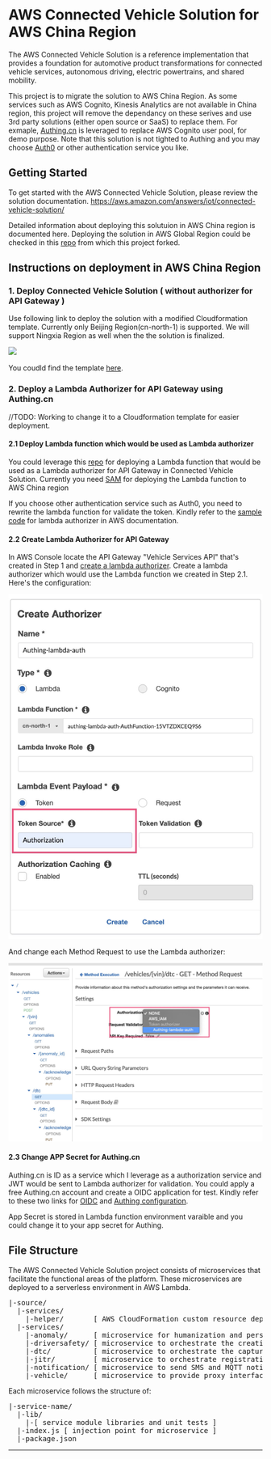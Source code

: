 # AWS Connected Vehicle Solution for AWS China Region
The AWS Connected Vehicle Solution is a reference implementation that provides a foundation for automotive product transformations for connected vehicle services, autonomous driving, electric powertrains, and shared mobility.

This project is to migrate the solution to AWS China Region. As some services such as AWS Cognito, Kinesis Analytics are not available in China region, this project will remove the dependancy on these serives and use 3rd party solutions (either open source or SaaS) to replace them. For exmaple, [Authing.cn](https://authing.cn) is leveraged to replace AWS Cognito user pool, for demo purpose. Note that this solution is not tighted to Authing and you may choose [Auth0](https://auth0.com) or other authentication service you like.

## Getting Started
To get started with the AWS Connected Vehicle Solution, please review the solution documentation. https://aws.amazon.com/answers/iot/connected-vehicle-solution/

Detailed  information about deploying this solutuion in AWS China region is documented here. Deploying the solution in AWS Global Region could be checked in this [repo](https://github.com/awslabs/aws-connected-vehicle-solution) from which this project forked.

## Instructions on deployment in AWS China Region 

### 1. Deploy Connected Vehicle Solution ( without authorizer for API Gateway )

Use following link to deploy the solution with a modified Cloudformation template. Currently only Beijing Region(cn-north-1) is supported. We will support Ningxia Region as well when the the solution is finalized.

[![](https://s3.amazonaws.com/cloudformation-examples/cloudformation-launch-stack.png)](https://console.amazonaws.cn/cloudformation/home?region=cn-north-1#/stacks/quickcreate?templateUrl=https%3A%2F%2Flinjungz-cvra2cn-cn-north-1.s3.cn-north-1.amazonaws.com.cn%2Faws-connected-vehicle-solution-cn.template&stackName=CVRA2-cn)

You coudld find the template [here](deployment/aws-connected-vehicle-solution-cn.template).

### 2. Deploy a Lambda Authorizer for API Gateway using Authing.cn

//TODO: Working to change it to a Cloudformation template for easier deployment.

#### 2.1 Deploy Lambda function which would be used as Lambda authorizer
You could leverage this [repo](https://github.com/linjungz/authing-Lambda-auth) for deploying a Lambda function that would be used as a Lambda authorizer for API Gateway in Connected Vehicle Solution. Currently you need [SAM](https://aws.amazon.com/serverless/sam/) for deploying the Lambda function to AWS China region 

If you choose other authentication service such as Auth0, you need to rewrite the lambda function for validate the token. Kindly refer to the [sample code](https://docs.aws.amazon.com/apigateway/latest/developerguide/apigateway-use-lambda-authorizer.html) for lambda authorizer in AWS documentation.

#### 2.2 Create Lambda Authorizer for API Gateway

In AWS Console locate the API Gateway "Vehicle Services API" that's created in Step 1 and [create a lambda authorizer](https://docs.aws.amazon.com/apigateway/latest/developerguide/configure-api-gateway-lambda-authorization-with-console.html). Create a lambda authorizer which would use the Lambda function we created in Step 2.1. Here's the configuration:

![create a lambda authorizer](pic/create_authorizer.jpg)

And change each Method Request to use the Lambda authorizer: 

![change method request](pic/change_method_request.jpg)

#### 2.3 Change APP Secret for Authing.cn

Authing.cn is ID as a service which I leverage as a authorization service and JWT would be sent to Lambda authorizer for validation. You could apply a free Authing.cn account and create a OIDC application for test. Kindly refer to these two links for [OIDC](https://authing.cn/blog/5-%E5%88%86%E9%92%9F%E7%90%86%E8%A7%A3%E4%BB%80%E4%B9%88%E6%98%AF-OIDC/) and [Authing configuration](https://blog.csdn.net/chidongzhou7494/article/details/101003055). 

App Secret is stored in Lambda function environment varaible and you could change it to your app secret for Authing.


## File Structure
The AWS Connected Vehicle Solution project consists of microservices that facilitate the functional areas of the platform. These microservices are deployed to a serverless environment in AWS Lambda.

<pre>
|-source/
  |-services/
    |-helper/       [ AWS CloudFormation custom resource deployment helper ]
  |-services/
    |-anomaly/      [ microservice for humanization and persistence of identified anomalies ]
    |-driversafety/ [ microservice to orchestrate the creation of driver scores ]
    |-dtc/          [ microservice to orchestrate the capture, humanization and persistence of diagnostic trouble codes ]
    |-jitr/         [ microservice to orchestrate registration and policy creation for just-in-time registration of devices ]    
    |-notification/ [ microservice to send SMS and MQTT notifications for the solution ]
    |-vehicle/      [ microservice to provide proxy interface for the AWS Connected Vehicle Solution API ]    
</pre>

Each microservice follows the structure of:

<pre>
|-service-name/
  |-lib/
    |-[ service module libraries and unit tests ]
  |-index.js [ injection point for microservice ]
  |-package.json
</pre>

***
